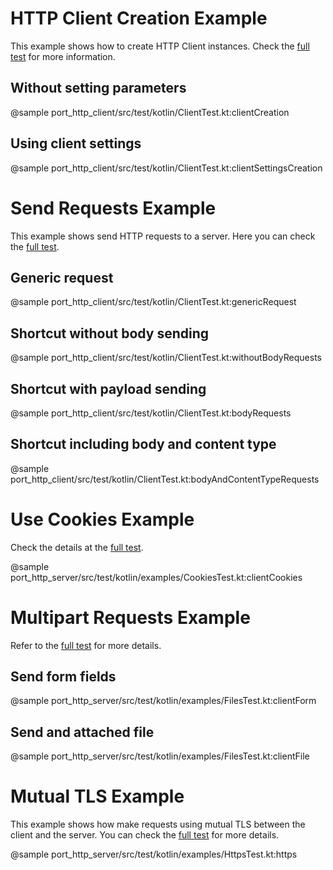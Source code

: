 
HTTP Client Creation Example
============================
This example shows how to create HTTP Client instances. Check the
[full test](https://github.com/hexagonkt/hexagon/blob/master/port_http_client/src/test/kotlin/ClientTest.kt)
for more information.

Without setting parameters
--------------------------
@sample port_http_client/src/test/kotlin/ClientTest.kt:clientCreation

Using client settings
---------------------
@sample port_http_client/src/test/kotlin/ClientTest.kt:clientSettingsCreation

Send Requests Example
=====================
This example shows send HTTP requests to a server. Here you can check the
[full test](https://github.com/hexagonkt/hexagon/blob/master/port_http_client/src/test/kotlin/ClientTest.kt).

Generic request
---------------
@sample port_http_client/src/test/kotlin/ClientTest.kt:genericRequest

Shortcut without body sending
-----------------------------
@sample port_http_client/src/test/kotlin/ClientTest.kt:withoutBodyRequests

Shortcut with payload sending
-----------------------------
@sample port_http_client/src/test/kotlin/ClientTest.kt:bodyRequests

Shortcut including body and content type
----------------------------------------
@sample port_http_client/src/test/kotlin/ClientTest.kt:bodyAndContentTypeRequests

Use Cookies Example
===================
Check the details at the [full test](https://github.com/hexagonkt/hexagon/blob/master/port_http_server/src/test/kotlin/examples/CookiesTest.kt).

@sample port_http_server/src/test/kotlin/examples/CookiesTest.kt:clientCookies

Multipart Requests Example
==========================
Refer to the [full test](https://github.com/hexagonkt/hexagon/blob/master/port_http_server/src/test/kotlin/examples/FilesTest.kt)
for more details.

Send form fields
----------------
@sample port_http_server/src/test/kotlin/examples/FilesTest.kt:clientForm

Send and attached file
----------------------
@sample port_http_server/src/test/kotlin/examples/FilesTest.kt:clientFile

Mutual TLS Example
==================
This example shows how make requests using mutual TLS between the client and the server. You can
check the [full test](https://github.com/hexagonkt/hexagon/blob/master/port_http_server/src/test/kotlin/examples/HttpsTest.kt)
for more details.

@sample port_http_server/src/test/kotlin/examples/HttpsTest.kt:https
